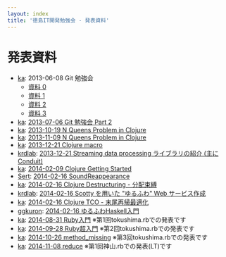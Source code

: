 ```yaml
---
layout: index
title: '徳島IT開発勉強会 - 発表資料'
---
```


# 発表資料

* [ka](http://www.kaosfield.net): 2013-06-08 Git 勉強会
    * [資料 0](http://www.slideshare.net/kaosf/20130608-git0)
    * [資料 1](http://www.slideshare.net/kaosf/20130608-git1)
    * [資料 2](http://www.slideshare.net/kaosf/20130608-git2)
    * [資料 3](http://www.slideshare.net/kaosf/20130608-git3)
* [ka](http://www.kaosfield.net): [2013-07-06 Git 勉強会 Part 2](http://www.slideshare.net/kaosf/20130706-git)
* [ka](http://www.kaosfield.net): [2013-10-19 N Queens Problem in Clojure](http://kaosf.github.io/20131019-n-queens-clj)
* [ka](http://www.kaosfield.net): [2013-11-09 N Queens Problem in Clojure](http://kaosf.github.io/20131109-n-queens-clj)
* [ka](http://www.kaosfield.net): [2013-12-21 Clojure macro](http://kaosf.github.io/20131221-clojure-macro)
* [krdlab](http://www.slideshare.net/krdlab): [2013-12-21 Streaming data processing ライブラリの紹介 (主に Conduit)](http://www.slideshare.net/krdlab/haskell-streamlibraries)
* [ka](http://www.kaosfield.net): [2014-02-09 Clojure Getting Started](http://kaosf.github.io/20140209-clojure-getting-started)
* [Sert](https://github.com/sert-uw): [2014-02-16 SoundReappearance](http://sert-uw.github.io/SoundReappearance-Slide)
* [ka](http://www.kaosfield.net): [2014-02-16 Clojure Destructuring - 分配束縛](http://kaosf.github.io/20140216-clojure-destructuring)
* [krdlab](https://github.com/krdlab): [2014-02-16 Scotty を用いた "ゆるふわ" Web サービス作成](http://www.slideshare.net/krdlab/haskell-simplewebapp)
* [ka](http://www.kaosfield.net): [2014-02-16 Clojure TCO - 末尾再帰最適化](https://gist.github.com/kaosf/9031194)
* [ggkuron](https://github.com/ggkuron): [2014-02-16 ゆるふわHaskell入門](http://ggkuron.github.io/haskell-getting-started)
* [ka](http://www.kaosfield.net): [2014-08-31 Ruby入門](http://kaosf.github.io/20140831-tokushimarb-slide) ※第1回tokushima.rbでの発表です
* [ka](http://www.kaosfield.net): [2014-09-28 Ruby超入門](http://kaosf.github.io/20140928-tokushimarb-slide) ※第2回tokushima.rbでの発表です
* [ka](http://www.kaosfield.net): [2014-10-26 method_missing](http://kaosf.github.io/20141026-tokushimarb-slide) ※第3回tokushima.rbでの発表です
* [ka](http://www.kaosfield.net): [2014-11-08 reduce](http://kaosf.github.io/20141108-kamiyamarb-slide) ※第1回神山.rbでの発表(LT)です
